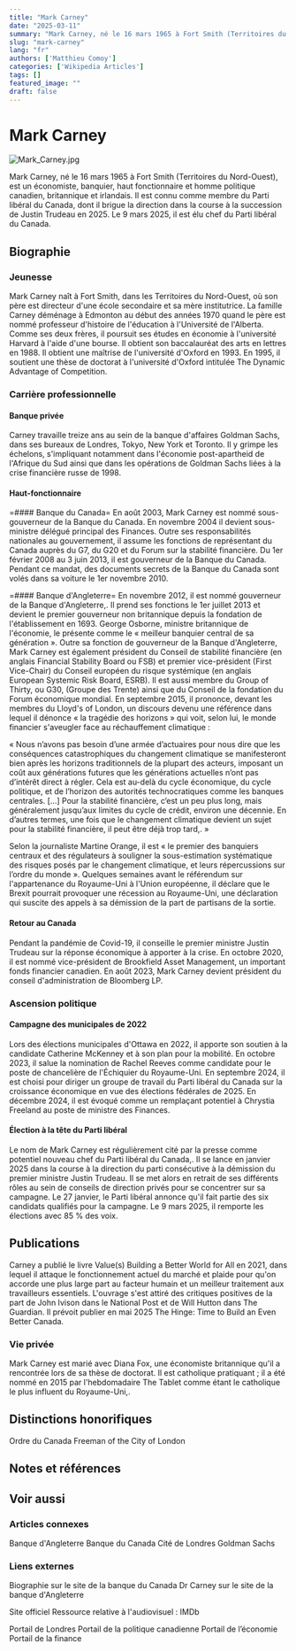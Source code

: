 ```yaml
---
title: "Mark Carney"
date: "2025-03-11"
summary: "Mark Carney, né le 16 mars 1965 à Fort Smith (Territoires du Nord-Ouest), est un économiste, banquier, haut fonctionnaire et homme politique canadien, britannique et irlandais."
slug: "mark-carney"
lang: "fr"
authors: ['Matthieu Comoy']
categories: ['Wikipedia Articles']
tags: []
featured_image: ""
draft: false
---
```

# Mark Carney

![Mark_Carney.jpg](./images/Mark_Carney.jpg)

Mark Carney, né le 16 mars 1965 à Fort Smith (Territoires du Nord-Ouest), est un économiste, banquier, haut fonctionnaire et homme politique canadien, britannique et irlandais.
Il est connu comme membre du Parti libéral du Canada, dont il brigue la direction dans la course à la succession de Justin Trudeau en 2025. Le 9 mars 2025, il est élu chef du Parti libéral du Canada.


## Biographie


### Jeunesse
Mark Carney naît à Fort Smith, dans les Territoires du Nord-Ouest, où son père est directeur d'une école secondaire et sa mère institutrice. La famille Carney déménage à Edmonton au début des années 1970 quand le père est nommé professeur d'histoire de l'éducation à l'Université de l'Alberta.
Comme ses deux frères, il poursuit ses études en économie à l'université Harvard à l'aide d'une bourse. Il obtient son baccalauréat des arts en lettres en 1988. Il obtient une maîtrise de l'université d'Oxford en 1993.
En 1995, il soutient une thèse de doctorat à l'université d'Oxford intitulée The Dynamic Advantage of Competition.


### Carrière professionnelle


#### Banque privée
Carney travaille treize ans au sein de la banque d'affaires Goldman Sachs, dans ses bureaux de Londres, Tokyo, New York et Toronto. Il y grimpe les échelons, s'impliquant notamment dans l'économie post-apartheid de l'Afrique du Sud ainsi que dans les opérations de Goldman Sachs liées à la crise financière russe de 1998.


#### Haut-fonctionnaire


=#### Banque du Canada=
En août 2003, Mark Carney est nommé sous-gouverneur de la Banque du Canada. En novembre 2004 il devient sous-ministre délégué principal des Finances. Outre ses responsabilités nationales au gouvernement, il assume les fonctions de représentant du Canada auprès du G7, du G20 et du Forum sur la stabilité financière.
Du 1er février 2008 au 3 juin 2013, il est gouverneur de la Banque du Canada. Pendant ce mandat, des documents secrets de la Banque du Canada sont volés dans sa voiture le 1er novembre 2010.


=#### Banque d'Angleterre=
En novembre 2012, il est nommé gouverneur de la Banque d'Angleterre,.
Il prend ses fonctions le 1er juillet 2013 et devient le premier gouverneur non britannique depuis la fondation de l'établissement en 1693. George Osborne, ministre britannique de l'économie, le présente comme le « meilleur banquier central de sa génération ».
Outre sa fonction de gouverneur de la Banque d'Angleterre, Mark Carney est également président du Conseil de stabilité financière (en anglais Financial Stability Board ou FSB) et premier vice-président (First Vice-Chair) du Conseil européen du risque systémique (en anglais European Systemic Risk Board, ESRB). Il est aussi membre du Group of Thirty, ou G30, (Groupe des Trente) ainsi que du Conseil de la fondation du Forum économique mondial.
En septembre 2015, il prononce, devant les membres du Lloyd's of London, un discours devenu une référence dans lequel il dénonce « la tragédie des horizons » qui voit, selon lui, le monde financier s'aveugler face au réchauffement climatique :

« Nous n’avons pas besoin d’une armée d’actuaires pour nous dire que les conséquences catastrophiques du changement climatique se manifesteront bien après les horizons traditionnels de la plupart des acteurs, imposant un coût aux générations futures que les générations actuelles n’ont pas d’intérêt direct à régler. Cela est au-delà du cycle économique, du cycle politique, et de l’horizon des autorités technocratiques comme les banques centrales. […] Pour la stabilité financière, c’est un peu plus long, mais généralement jusqu’aux limites du cycle de crédit, environ une décennie. En d’autres termes, une fois que le changement climatique devient un sujet pour la stabilité financière, il peut être déjà trop tard,. »

 Selon la journaliste Martine Orange, il est « le premier des banquiers centraux et des régulateurs à souligner la sous-estimation systématique des risques posés par le changement climatique, et leurs répercussions sur l’ordre du monde ».
Quelques semaines avant le référendum sur l'appartenance du Royaume-Uni à l'Union européenne, il déclare que le Brexit pourrait provoquer une récession au Royaume-Uni, une déclaration qui suscite des appels à sa démission de la part de partisans de la sortie.


#### Retour au Canada
Pendant la pandémie de Covid-19, il conseille le premier ministre Justin Trudeau sur la réponse économique à apporter à la crise.
En octobre 2020, il est nommé vice-président de Brookfield Asset Management, un important fonds financier canadien.
En août 2023, Mark Carney devient président du conseil d'administration de Bloomberg LP.


### Ascension politique


#### Campagne des municipales de 2022
Lors des élections municipales d'Ottawa en 2022, il apporte son soutien à la candidate Catherine McKenney et à son plan pour la mobilité. En octobre 2023, il salue la nomination de Rachel Reeves comme candidate pour le poste de chancelière de l'Échiquier du Royaume-Uni.
En septembre 2024, il est choisi pour diriger un groupe de travail du Parti libéral du Canada sur la croissance économique en vue des élections fédérales de 2025. En décembre 2024, il est évoqué comme un remplaçant potentiel à Chrystia Freeland au poste de ministre des Finances.


#### Élection à la tête du Parti libéral
Le nom de Mark Carney est régulièrement cité par la presse comme potentiel nouveau chef du Parti libéral du Canada,. Il se lance en janvier 2025 dans la course à la direction du parti consécutive à la démission du premier ministre Justin Trudeau. Il se met alors en retrait de ses différents rôles au sein de conseils de direction privés pour se concentrer sur sa campagne. Le 27 janvier, le Parti libéral annonce qu'il fait partie des six candidats qualifiés pour la campagne. Le 9 mars 2025, il remporte les élections avec 85 % des voix.


## Publications
Carney a publié le livre Value(s) Building a Better World for All en 2021, dans lequel il attaque le fonctionnement actuel du marché et plaide pour qu'on accorde une plus large part au facteur humain et un meilleur traitement aux travailleurs essentiels. L'ouvrage s'est attiré des critiques positives de la part de John Ivison dans le National Post et de Will Hutton dans The Guardian. Il prévoit publier en mai 2025 The Hinge: Time to Build an Even Better Canada.


### Vie privée
Mark Carney est marié avec Diana Fox, une économiste britannique qu'il a rencontrée lors de sa thèse de doctorat. Il est catholique pratiquant ; il a été nommé en 2015 par l'hebdomadaire The Tablet comme étant le catholique le plus influent du Royaume-Uni,.


## Distinctions honorifiques
 Ordre du Canada
 Freeman of the City of London


## Notes et références


## Voir aussi


### Articles connexes
Banque d'Angleterre
Banque du Canada
Cité de Londres
Goldman Sachs


### Liens externes
Biographie sur le site de la banque du Canada
Dr Carney sur le site de la banque d'Angleterre

Site officiel
Ressource relative à l'audiovisuel : IMDb  

 Portail de Londres   Portail de la politique canadienne   Portail de l’économie   Portail de la finance